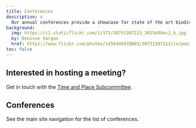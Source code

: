 ```yaml
---
title: Conferences
description: >
  Our annual conferences provide a showcase for state of the art biodiversity informatics, much of which relies on the standards created by TDWG and other organizations. Our conferences also provide a forum for developing, refining, and extending our standards in response to new challenges and opportunities. 
background:
  img: https://c1.staticflickr.com/1/375/30751387213_3015d98ec2_b.jpg
  by: Denisse Vargas
  href: https://www.flickr.com/photos/145649587@N03/30751387213/in/pool-tdwg16/
toc: false
---
```


## Interested in hosting a meeting?

Get in touch with the [Time and Place Subcommittee](/about/committees/tardis/).

## Conferences

See the main site navigation for the list of conferences.
